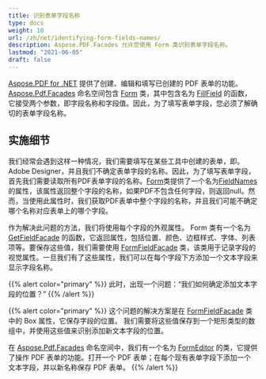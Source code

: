 ```yaml
---
title: 识别表单字段名称
type: docs
weight: 10
url: /zh/net/identifying-form-fields-names/
description: Aspose.PDF.Facades 允许您使用 Form 类识别表单字段名称。
lastmod: "2021-06-05"
draft: false
---
```


[Aspose.PDF for .NET](/pdf/zh/net/) 提供了创建、编辑和填写已创建的 PDF 表单的功能。[Aspose.Pdf.Facades](https://reference.aspose.com/pdf/net/aspose.pdf.facades) 命名空间包含 [Form](https://reference.aspose.com/pdf/net/aspose.pdf.facades/form) 类，其中包含名为 [FillField](https://reference.aspose.com/pdf/net/aspose.pdf.facades/form/methods/fillfield/index) 的函数，它接受两个参数，即字段名称和字段值。因此，为了填写表单字段，您必须了解确切的表单字段名称。

## 实施细节

我们经常会遇到这样一种情况，我们需要填写在某些工具中创建的表单，即。 Adobe Designer，并且我们不确定表单字段的名称。因此，为了填写表单字段，首先我们需要读取所有PDF表单字段的名称。[Form](https://reference.aspose.com/pdf/net/aspose.pdf.facades/form)类提供了一个名为[FieldNames](https://reference.aspose.com/pdf/net/aspose.pdf.facades/form/properties/fieldnames)的属性，该属性返回整个字段的名称，如果PDF不包含任何字段，则返回null。然而，当使用此属性时，我们获取PDF表单中整个字段的名称，并且我们可能不确定哪个名称对应表单上的哪个字段。

作为解决此问题的方法，我们将使用每个字段的外观属性。 Form 类有一个名为 [GetFieldFacade](https://reference.aspose.com/pdf/net/aspose.pdf.facades/form/methods/getfieldfacade) 的函数，它返回属性，包括位置、颜色、边框样式、字体、列表项等。要保存这些值，我们需要使用 [FormFieldFacade](https://reference.aspose.com/pdf/net/aspose.pdf.facades/FormFieldFacade) 类，该类用于记录字段的视觉属性。一旦我们有了这些属性，我们可以在每个字段下方添加一个文本字段来显示字段名称。

{{% alert color="primary" %}}
此时，出现一个问题：“我们如何确定添加文本字段的位置？”
{{% /alert %}}

{{% alert color="primary" %}}
这个问题的解决方案是在 [FormFieldFacade](https://reference.aspose.com/pdf/net/aspose.pdf.facades/FormFieldFacade) 类中的 Box 属性，它保存字段的位置。 我们需要将这些值保存到一个矩形类型的数组中，并使用这些值来识别添加新文本字段的位置。

在 [Aspose.Pdf.Facades](https://reference.aspose.com/pdf/net/aspose.pdf.facades) 命名空间中，我们有一个名为 [FormEditor](https://reference.aspose.com/pdf/net/aspose.pdf.facades/FormEditor) 的类，它提供了操作 PDF 表单的功能。打开一个 PDF 表单；在每个现有表单字段下添加一个文本字段，并以新名称保存 PDF 表单。
{{% /alert %}}
